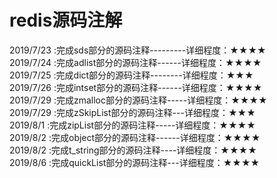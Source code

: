 ﻿# redis源码注解  
2019/7/23 :完成sds部分的源码注释---------详细程度：★★★★  
2019/7/24 :完成adlist部分的源码注释------详细程度：★★★★  
2019/7/25 :完成dict部分的源码注释--------详细程度：★★★   
2019/7/26 :完成intset部分的源码注释------详细程度：★★★★   
2019/7/29 :完成zmalloc部分的源码注释-----详细程度：★★★★   
2019/7/29 :完成zSkipList部分的源码注释---详细程度：★★★   
2019/8/1  :完成zipList部分的源码注释-----详细程度：★★★★   
2019/8/2  :完成object部分的源码注释------详细程度：★★★★   
2019/8/2  :完成t_string部分的源码注释----详细程度：★★★★   
2019/8/6  :完成quickList部分的源码注释---详细程度：★★★★   